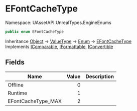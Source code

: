 # EFontCacheType

Namespace: UAssetAPI.UnrealTypes.EngineEnums

```csharp
public enum EFontCacheType
```

Inheritance [Object](https://docs.microsoft.com/en-us/dotnet/api/system.object) → [ValueType](https://docs.microsoft.com/en-us/dotnet/api/system.valuetype) → [Enum](https://docs.microsoft.com/en-us/dotnet/api/system.enum) → [EFontCacheType](./uassetapi.unrealtypes.engineenums.efontcachetype.md)<br>
Implements [IComparable](https://docs.microsoft.com/en-us/dotnet/api/system.icomparable), [IFormattable](https://docs.microsoft.com/en-us/dotnet/api/system.iformattable), [IConvertible](https://docs.microsoft.com/en-us/dotnet/api/system.iconvertible)

## Fields

| Name | Value | Description |
| --- | --: | --- |
| Offline | 0 |  |
| Runtime | 1 |  |
| EFontCacheType_MAX | 2 |  |
